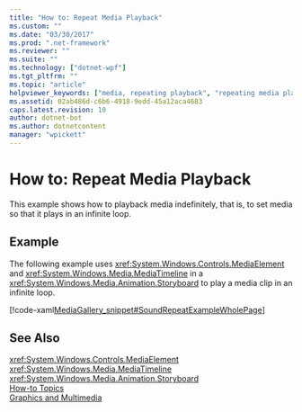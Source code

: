 ```yaml
---
title: "How to: Repeat Media Playback"
ms.custom: ""
ms.date: "03/30/2017"
ms.prod: ".net-framework"
ms.reviewer: ""
ms.suite: ""
ms.technology: ["dotnet-wpf"]
ms.tgt_pltfrm: ""
ms.topic: "article"
helpviewer_keywords: ["media, repeating playback", "repeating media playback", "multimedia, repeating media playback", "playback of media, repeating"]
ms.assetid: 02ab486d-c6b6-4918-9edd-45a12aca4683
caps.latest.revision: 10
author: dotnet-bot
ms.author: dotnetcontent
manager: "wpickett"
---
```

# How to: Repeat Media Playback
This example shows how to playback media indefinitely, that is, to set media so that it plays in an infinite loop.  
  
## Example  
 The following example uses                      <xref:System.Windows.Controls.MediaElement> and                      <xref:System.Windows.Media.MediaTimeline> in a                      <xref:System.Windows.Media.Animation.Storyboard> to play a media clip in an infinite loop.  
  
 [!code-xaml[MediaGallery_snippet#SoundRepeatExampleWholePage](../../../../samples/snippets/csharp/VS_Snippets_Wpf/MediaGallery_snippet/CSharp/SoundRepeatExample.xaml#soundrepeatexamplewholepage)]  
  
## See Also  
 <xref:System.Windows.Controls.MediaElement>   
 <xref:System.Windows.Media.MediaTimeline>   
 <xref:System.Windows.Media.Animation.Storyboard>   
 [How-to Topics](../../../../docs/framework/wpf/graphics-multimedia/audio-and-video-how-to-topics.md)   
 [Graphics and Multimedia](../../../../docs/framework/wpf/graphics-multimedia/index.md)
